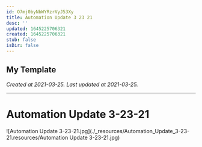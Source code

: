 ```yaml
---
id: O7mj0byNbWYRzrVyJ53Xy
title: Automation Update 3 23 21
desc: ''
updated: 1645225706321
created: 1645225706321
stub: false
isDir: false
---
```

My Template
---

_Created at 2021-03-25._
_Last updated at 2021-03-25._




---

# Automation Update 3-23-21


![Automation Update 3-23-21.jpg](./_resources/Automation_Update_3-23-21.resources/Automation Update 3-23-21.jpg)

